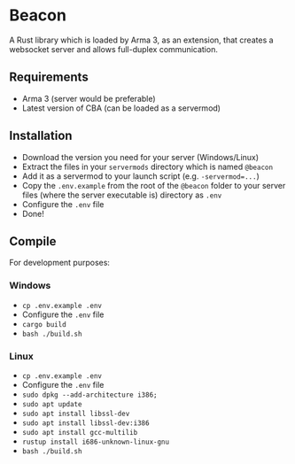 # Beacon

A Rust library which is loaded by Arma 3, as an extension, that creates a websocket server and allows full-duplex communication.

## Requirements

- Arma 3 (server would be preferable)
- Latest version of CBA (can be loaded as a servermod)

## Installation

- Download the version you need for your server (Windows/Linux)
- Extract the files in your `servermods` directory which is named `@beacon`
- Add it as a servermod to your launch script (e.g. `-servermod=...`)
- Copy the `.env.example` from the root of the `@beacon` folder to your server files (where the server executable is) directory as `.env`
- Configure the `.env` file
- Done!

## Compile

For development purposes:

### Windows

- `cp .env.example .env`
- Configure the `.env` file
- `cargo build`
- `bash ./build.sh`

### Linux

- `cp .env.example .env`
- Configure the `.env` file
- `sudo dpkg --add-architecture i386;`
- `sudo apt update`
- `sudo apt install libssl-dev`
- `sudo apt install libssl-dev:i386`
- `sudo apt install gcc-multilib`
- `rustup install i686-unknown-linux-gnu`
- `bash ./build.sh`

